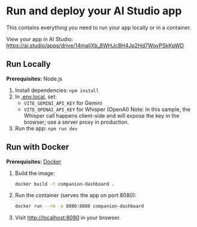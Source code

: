 # Run and deploy your AI Studio app

This contains everything you need to run your app locally or in a container.

View your app in AI Studio: https://ai.studio/apps/drive/14maljXb_8WHJc8H4Jp2Hd7WovPSkKpWD

## Run Locally

**Prerequisites:**  Node.js


1. Install dependencies:
   `npm install`
2. In [.env.local](.env.local), set:
   - `VITE_GEMINI_API_KEY` for Gemini
   - `VITE_OPENAI_API_KEY` for Whisper (OpenAI)
   Note: In this sample, the Whisper call happens client-side and will expose the key in the browser; use a server proxy in production.
3. Run the app:
   `npm run dev`

## Run with Docker

**Prerequisites:** [Docker](https://docs.docker.com/get-docker/)

1. Build the image:
   ```bash
   docker build -t companion-dashboard .
   ```
2. Run the container (serves the app on port 8080):
   ```bash
   docker run --rm -p 8080:8080 companion-dashboard
   ```
3. Visit <http://localhost:8080> in your browser.
